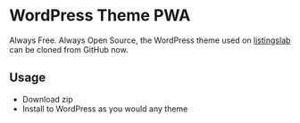 
# WordPress Theme PWA

Always Free. Always Open Source, the WordPress theme used on [listingslab](https://listingslab.com)  can be cloned from GitHub now.

## Usage

- Download zip
- Install to WordPress as you would any theme
